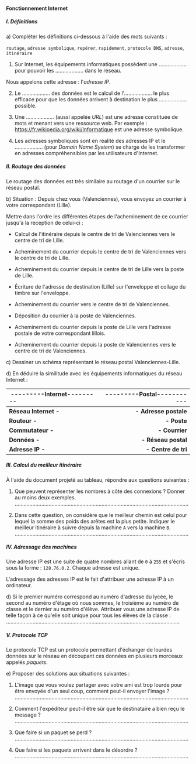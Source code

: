 #### Fonctionnement Internet

##### I. Définitions

a) Compléter les définitions ci-dessous à l'aide des mots suivants :

`routage`, `adresse symbolique`, `repérer`, `rapidement`, `protocole DNS`, `adresse`, `itinéraire`

1. Sur Internet, les équipements informatiques possèdent une ...................  pour pouvoir les ...................  dans le réseau.

Nous appelons cette adresse : l'*adresse IP*.

2. Le ................... des données est le calcul de l'...................  le plus efficace pour que les données arrivent à destination le plus ................... possible.

3. Une  ................... (aussi appelée *URL*) est une adresse constituée de mots et menant vers une ressource web. Par exemple : https://fr.wikipedia.org/wiki/Informatique est une adresse symbolique.

4. Les adresses symboliques sont en réalité des adresses IP et le ................... (pour *Domain Name System*) se charge de les transformer en adresses compréhensibles par les utilisateurs d'Internet.

##### II. Routage des données

Le routage des données est très similaire au routage d'un courrier sur le réseau postal.

b) Situation : Depuis chez vous (Valenciennes), vous envoyez un courrier à votre correspondant (Lille).

Mettre dans l'ordre les différentes étapes de l'acheminement de ce courrier jusqu'à la reception de celui-ci :

- Calcul de l'itinéraire depuis le centre de tri de Valenciennes vers le centre de tri de Lille.

- Acheminement du courrier depuis le centre de tri de Valenciennes vers le centre de tri de Lille.

- Acheminement du courrier depuis le centre de tri de Lille vers la poste de Lille.

- Écriture de l'adresse de destination (Lille) sur l'enveloppe et collage du timbre sur l'enveloppe.

- Acheminement du courrier vers le centre de tri de Valenciennes.

- Déposition du courrier à la poste de Valenciennes.

- Acheminement du courrier depuis la poste de Lille vers l'adresse postale de votre correspondant lillois.

- Acheminement du courrier depuis la poste de Valenciennes vers le centre de tri de Valenciennes.

c) Dessiner un schéma représentant le réseau postal Valenciennes-Lille.

d) En déduire la similitude avec les équipements informatiques du réseau Internet :

| ---------Internet---------| ---------Postal----------- |
| :--- | ---: |
| **Réseau Internet -** | **- Adresse postale** |
| **Routeur -** | **- Poste** |
| **Commutateur -** | **- Courrier** |
| **Données -** | **- Réseau postal** |
| **Adresse IP -** | **- Centre de tri** |

##### III. Calcul du meilleur itinéraire

À l'aide du document projeté au tableau, répondre aux questions suivantes :

1. Que peuvent représenter les nombres à côté des connexions ? Donner au moins deux exemples.
......................................................................................................................

2. Dans cette question, on considère que le meilleur chemin est celui pour lequel la somme des poids des arêtes est la plus petite. Indiquer le meilleur itinéraire à suivre depuis la machine `A` vers la machine `B`.
......................................................................................................................

##### IV. Adressage des machines

Une adresse IP est une suite de quatre nombres allant de `0` à `255` et s'écris sous la forme : `128.76.0.2`. Chaque adresse est unique.

L'adressage des adresses IP est le fait d'attribuer une adresse IP à un ordinateur.

d) Si le premier numéro correspond au numéro d'adresse du lycée, le second au numéro d'étage où nous sommes, le troisième au numéro de classe et le dernier au numéro d'élève. Attribuer vous une adresse IP de telle façon à ce qu'elle soit unique pour tous les élèves de la classe :
......................................................................................................................

##### V. Protocole TCP

Le protocole TCP est un protocole permettant d'échanger de lourdes données sur le réseau en découpant ces données en plusieurs morceaux appelés *paquets*.

e) Proposer des solutions aux situations suivantes :

1. L'image que vous voulez partager avec votre ami est trop lourde pour être envoyée d'un seul coup, comment peut-il envoyer l'image ?
......................................................................................................................

2. Comment l'expéditeur peut-il être sûr que le destinataire a bien reçu le message ?
......................................................................................................................

3. Que faire si un paquet se perd ?
......................................................................................................................

4. Que faire si les paquets arrivent dans le désordre ?
......................................................................................................................